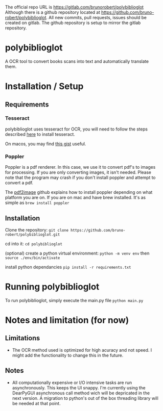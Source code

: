 The official repo URL is https://gitlab.com/brunorobert/polybiblioglot
Although there is a github repository located at https://github.com/bruno-robert/polybiblioglot. All new commits, pull requests, issues should be created on gitlab. 
The github repository is setup to mirror the gitlab repository.

# polybiblioglot

A OCR tool to convert books scans into text and automatically translate them.

# Installation / Setup

## Requirements

### Tesseract

polybiblioglot uses tesseract for OCR, you will need to follow the steps described [here](https://github.com/tesseract-ocr/tesseract#installing-tesseract) to install tesseract.

On macos, you may find [this gist](https://gist.github.com/henrik/1967035) useful.

### Poppler

Poppler is a pdf renderer. In this case, we use it to convert pdf's to images for processing.
If you are only converting images, it isn't needed. Please note that the program may crash if you don't install poppler
and attempt to convert a pdf.

The [pdf2image](https://github.com/Belval/pdf2image) github explains how to install poppler depending on what platform you are on.
If you are on mac and have brew installed. It's as simple as `brew install poppler`

## Installation

Clone the repository:
`git clone https://github.com/bruno-robert/polybiblioglot.git`

cd into it:
`cd polybiblioglot`

(optional) create a python virtual environment:
`python -m venv env`
then
`source ./env/bin/activate`

install python dependancies
`pip install -r requirements.txt`

# Running polybiblioglot

To run polybiblioglot, simply execute the main.py file
`python main.py`

# Notes and limitation (for now)

## Limitations
- The OCR method used is optimized for high acuracy and not speed. I might add the functionality to change this in the future.

## Notes

- All computationally expensive or I/O intensive tasks are run asynchronously. This keeps the UI snappy. I'm currently using the DearPyGUI asynchronous call method wich will be depricated in the next version. A migration to python's out of the box threading library will be needed at that point.
